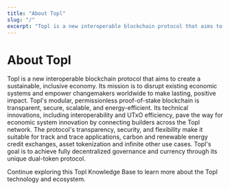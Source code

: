 ```yaml
---
title: "About Topl"
slug: "/"
excerpt: "Topl is a new interoperable blockchain protocol that aims to create a sustainable, inclusive economy."
---
```

# About Topl
Topl is a new interoperable blockchain protocol that aims to create a sustainable, inclusive economy. Its mission is to disrupt existing economic systems and empower changemakers worldwide to make lasting, positive impact. Topl's modular, permissionless proof-of-stake blockchain is transparent, secure, scalable, and energy-efficient. Its technical innovations, including interoperability and UTxO efficiency, pave the way for economic system innovation by connecting builders across the Topl network. The protocol's transparency, security, and flexibility make it suitable for track and trace applications, carbon and renewable energy credit exchanges, asset tokenization and infinite other use cases. Topl's goal is to achieve fully decentralized governance and currency through its unique dual-token protocol. 

Continue exploring this Topl Knowledge Base to learn more about the Topl technology and ecosystem.